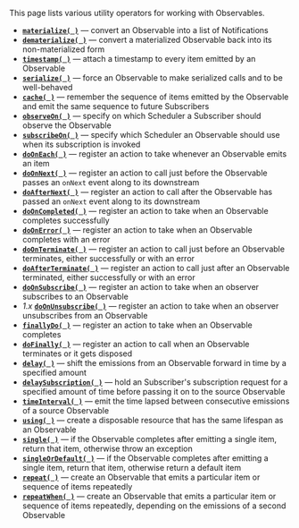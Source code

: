 This page lists various utility operators for working with Observables.

* [**`materialize( )`**](http://reactivex.io/documentation/operators/materialize-dematerialize.html) — convert an Observable into a list of Notifications
* [**`dematerialize( )`**](http://reactivex.io/documentation/operators/materialize-dematerialize.html) — convert a materialized Observable back into its non-materialized form
* [**`timestamp( )`**](http://reactivex.io/documentation/operators/timestamp.html) — attach a timestamp to every item emitted by an Observable
* [**`serialize( )`**](http://reactivex.io/documentation/operators/serialize.html) — force an Observable to make serialized calls and to be well-behaved
* [**`cache( )`**](http://reactivex.io/documentation/operators/replay.html) — remember the sequence of items emitted by the Observable and emit the same sequence to future Subscribers
* [**`observeOn( )`**](http://reactivex.io/documentation/operators/observeon.html) — specify on which Scheduler a Subscriber should observe the Observable
* [**`subscribeOn( )`**](http://reactivex.io/documentation/operators/subscribeon.html) — specify which Scheduler an Observable should use when its subscription is invoked
* [**`doOnEach( )`**](http://reactivex.io/documentation/operators/do.html) — register an action to take whenever an Observable emits an item
* [**`doOnNext( )`**](http://reactivex.io/documentation/operators/do.html) — register an action to call just before the Observable passes an `onNext` event along to its downstream
* [**`doAfterNext( )`**](http://reactivex.io/documentation/operators/do.html) — register an action to call after the Observable has passed an `onNext` event along to its downstream
* [**`doOnCompleted( )`**](http://reactivex.io/documentation/operators/do.html) — register an action to take when an Observable completes successfully
* [**`doOnError( )`**](http://reactivex.io/documentation/operators/do.html) — register an action to take when an Observable completes with an error
* [**`doOnTerminate( )`**](http://reactivex.io/documentation/operators/do.html) — register an action to call just before an Observable terminates, either successfully or with an error
* [**`doAfterTerminate( )`**](http://reactivex.io/documentation/operators/do.html) — register an action to call just after an Observable terminated, either successfully or with an error
* [**`doOnSubscribe( )`**](http://reactivex.io/documentation/operators/do.html) — register an action to take when an observer subscribes to an Observable
* *1.x* [**`doOnUnsubscribe( )`**](http://reactivex.io/documentation/operators/do.html) — register an action to take when an observer unsubscribes from an Observable
* [**`finallyDo( )`**](http://reactivex.io/documentation/operators/do.html) — register an action to take when an Observable completes
* [**`doFinally( )`**](http://reactivex.io/documentation/operators/do.html) — register an action to call when an Observable terminates or it gets disposed
* [**`delay( )`**](http://reactivex.io/documentation/operators/delay.html) — shift the emissions from an Observable forward in time by a specified amount
* [**`delaySubscription( )`**](http://reactivex.io/documentation/operators/delay.html) — hold an Subscriber's subscription request for a specified amount of time before passing it on to the source Observable
* [**`timeInterval( )`**](http://reactivex.io/documentation/operators/timeinterval.html) — emit the time lapsed between consecutive emissions of a source Observable
* [**`using( )`**](http://reactivex.io/documentation/operators/using.html) — create a disposable resource that has the same lifespan as an Observable
* [**`single( )`**](http://reactivex.io/documentation/operators/first.html) — if the Observable completes after emitting a single item, return that item, otherwise throw an exception
* [**`singleOrDefault( )`**](http://reactivex.io/documentation/operators/first.html) — if the Observable completes after emitting a single item, return that item, otherwise return a default item
* [**`repeat( )`**](http://reactivex.io/documentation/operators/repeat.html) — create an Observable that emits a particular item or sequence of items repeatedly
* [**`repeatWhen( )`**](http://reactivex.io/documentation/operators/repeat.html) — create an Observable that emits a particular item or sequence of items repeatedly, depending on the emissions of a second Observable